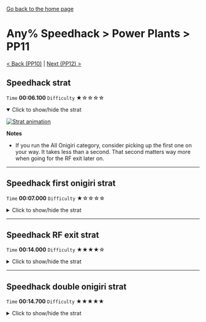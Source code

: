 [Go back to the home page](https://github.com/Doublevil/scbspeedrun)

# Any% Speedhack > Power Plants > PP11

[< Back (PP10)](https://github.com/Doublevil/scbspeedrun/blob/main/levels/any_sh/pp/PP10.md) | [Next (PP12) >](https://github.com/Doublevil/scbspeedrun/blob/main/levels/any_sh/pp/PP12.md)

## Speedhack strat

`Time` **00:06.100** `Difficulty` ★☆☆☆☆
<details open>
  <summary>Click to show/hide the strat</summary>

  [![Strat animation](https://github.com/Doublevil/scbspeedrun/blob/main/media/levels/pp/PP11_S_Strat.webp)](https://github.com/Doublevil/scbspeedrun/blob/main/media/levels/pp/PP11_S_Strat.mp4?raw=true)

  **Notes**
  - If you run the All Onigiri category, consider picking up the first one on your way. It takes less than a second. That second matters way more when going for the RF exit later on.
</details>

---
## Speedhack first onigiri strat

`Time` **00:07.000** `Difficulty` ★☆☆☆☆
<details>
  <summary>Click to show/hide the strat</summary>

  [![Strat animation](https://github.com/Doublevil/scbspeedrun/blob/main/media/levels/pp/PP11_S_LeftOnigiri.webp)](https://github.com/Doublevil/scbspeedrun/blob/main/media/levels/pp/PP11_S_LeftOnigiri.mp4?raw=true)
</details>

---
## Speedhack RF exit strat

`Time` **00:14.000** `Difficulty` ★★★★☆
<details>
  <summary>Click to show/hide the strat</summary>

  [![Strat animation](https://github.com/Doublevil/scbspeedrun/blob/main/media/levels/pp/PP11_S_RfExitStrat.webp)](https://github.com/Doublevil/scbspeedrun/blob/main/media/levels/pp/PP11_S_RfExitStrat.mp4?raw=true)

  **Notes**
  - Speedhack is slower here, because have to make sure you're not running up the walls in the labyrinth at the end. If you run up the walls, you won't be able to make it to the other side. It's advised to dash Up-Right at the end of the climb, and then dash Down to accelerate towards the bottom.
</details>

---
## Speedhack double onigiri strat

`Time` **00:14.700** `Difficulty` ★★★★★
<details>
  <summary>Click to show/hide the strat</summary>

  [![Strat animation](https://github.com/Doublevil/scbspeedrun/blob/main/media/levels/pp/PP11_S_DoubleOnigiri.webp)](https://github.com/Doublevil/scbspeedrun/blob/main/media/levels/pp/PP11_S_DoubleOnigiri.mp4?raw=true)

  **Notes**
  - Really tight. Consider getting the first onigiri when going through Power Plants for the first time, and then getting only the other one when you go for the Random Forest.
  - Speedhack is significantly harder on this strat, despite not being any faster, because have to make sure you're not running up the walls in the labyrinth at the end. If you run up the walls, you won't be able to make it to the other side. It's advised to dash Up-Right at the end of the climb, and then dash Down to accelerate towards the bottom.
</details>
